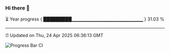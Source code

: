 ### Hi there 👋

⏳ Year progress { █████████▁▁▁▁▁▁▁▁▁▁▁▁▁▁▁▁▁▁▁▁▁ } 31.03 %

---

⏰ Updated on Thu, 24 Apr 2025 06:36:13 GMT

![Progress Bar CI](https://github.com/DhruviPatel157/GitHub-Actions-Demo/workflows/Progress%20Bar%20CI/badge.svg)
